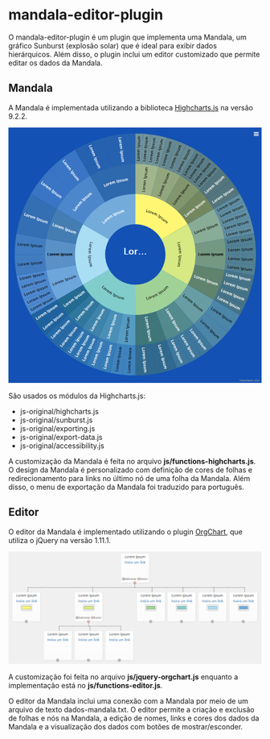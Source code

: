 # mandala-editor-plugin

O mandala-editor-plugin é um plugin que implementa uma Mandala, um gráfico Sunburst (explosão solar) que é ideal para exibir dados hierárquicos. Além disso, o plugin inclui um editor customizado que permite editar os dados da Mandala.

## Mandala
A Mandala é implementada utilizando a biblioteca [Highcharts.js](https://www.highcharts.com/) na versão 9.2.2. 

![Visualização da Mandala](mandala.png)

São usados os módulos da Highcharts.js:
- js-original/highcharts.js
- js-original/sunburst.js
- js-original/exporting.js
- js-original/export-data.js
- js-original/accessibility.js

A customização da Mandala é feita no arquivo **js/functions-highcharts.js**. O design da Mandala é personalizado com definição de cores de folhas e redirecionamento para links no último nó de uma folha da Mandala. Além disso, o menu de exportação da Mandala foi traduzido para português.

## Editor
O editor da Mandala é implementado utilizando o plugin [OrgChart](https://www.jqueryscript.net/chart-graph/Create-An-Editable-Organization-Chart-with-jQuery-orgChart-Plugin.html), que utiliza o jQuery na versão 1.11.1. 

![Editor da Mandala](editor-mandala.png)

A customização foi feita no arquivo **js/jquery-orgchart.js** enquanto a implementação está no **js/functions-editor.js**.

O editor da Mandala inclui uma conexão com a Mandala por meio de um arquivo de texto dados-mandala.txt. O editor permite a criação e exclusão de folhas e nós na Mandala, a edição de nomes, links e cores dos dados da Mandala e a visualização dos dados com botões de mostrar/esconder. 

